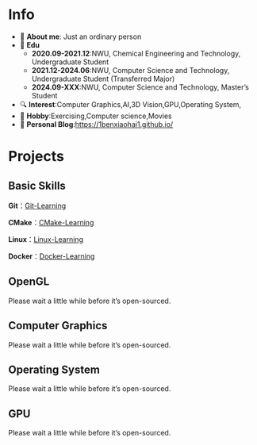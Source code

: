 <!--
**1BenXiaoHai1/1BenXiaoHai1** is a ✨ _special_ ✨ repository because its `README.md` (this file) appears on your GitHub profile.
-->
# Info
- 🤖 **About me**:  Just an ordinary person
- 🏫 **Edu**
  - **2020.09-2021.12**:NWU, Chemical Engineering and Technology, Undergraduate Student
  - **2021.12-2024.06**:NWU, Computer Science and Technology, Undergraduate Student (Transferred Major)
  - **2024.09-XXX**:NWU, Computer Science and Technology, Master’s Student
- 🔍 **Interest**:Computer Graphics,AI,3D Vision,GPU,Operating System,
- 🏀 **Hobby**:Exercising,Computer science,Movies
- 📱 **Personal Blog**:https://1benxiaohai1.github.io/
<!--
# Overview
![Taot's GitHub stats](https://github-readme-stats.vercel.app/api?username=Taot-chen)
-->
# Projects
## Basic Skills
**Git**：[Git-Learning](https://github.com/1BenXiaoHai1/Git-Learning) 

**CMake**：[CMake-Learning](https://github.com/1BenXiaoHai1/CMake-Learning) 

**Linux**：[Linux-Learning](https://github.com/1BenXiaoHai1/Linux-Learning) 

**Docker**：[Docker-Learning](https://github.com/1BenXiaoHai1/Docker-Learning) 

## OpenGL
Please wait a little while before it’s open-sourced.
## Computer Graphics
Please wait a little while before it’s open-sourced.
## Operating System
Please wait a little while before it’s open-sourced.
## GPU
Please wait a little while before it’s open-sourced.
